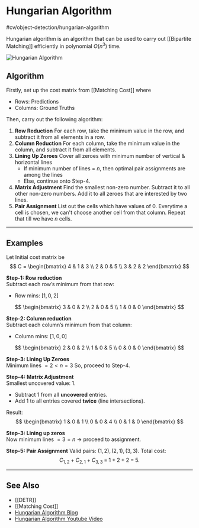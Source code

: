 # Hungarian Algorithm
#cv/object-detection/hungarian-algorithm 

Hungarian algorithm is an algorithm that can be used to carry out [[Bipartite Matching]] efficiently in polynomial $O(n^3)$ time.

![Hungarian Algorithm](https://i.ytimg.com/vi/ezSx8OyBZVc/maxresdefault.jpg)

## Algorithm

Firstly, set up the cost matrix from [[Matching Cost]] where
- Rows: Predictions
- Columns: Ground Truths

Then, carry out the following algorithm:
1. **Row Reduction**
   For each row, take the minimum value in the row, and subtract it from all elements in a row.
2. **Column Reduction**
   For each column, take the minimum value in the column, and subtract it from all elements.
3. **Lining Up Zeroes**
   Cover all zeroes with minimum number of vertical & horizontal lines
   - If minimum number of lines = $n$, then optimal pair assignments are among the lines
   - Else, continue onto Step-4.
4. **Matrix Adjustment**
   Find the smallest non-zero number.
   Subtract it to all other non-zero numbers.
   Add it to all zeroes that are interested by two lines.
5. **Pair Assignment**
   List out the cells which have values of 0.
   Everytime a cell is chosen, we can't choose another cell from that column.
   Repeat that till we have $n$ cells.

---
## Examples
Let Initial cost matrix be
$$
C =
\begin{bmatrix}
4 & 1 & 3 \\
2 & 0 & 5 \\
3 & 2 & 2
\end{bmatrix}
$$

**Step-1: Row reduction**  
Subtract each row’s minimum from that row:
- Row mins: $[1,\,0,\,2]$

$$
\begin{bmatrix}
3 & 0 & 2 \\
2 & 0 & 5 \\
1 & 0 & 0
\end{bmatrix}
$$

**Step-2: Column reduction**  
Subtract each column’s minimum from that column:
- Column mins: $[1,\,0,\,0]$

$$
\begin{bmatrix}
2 & 0 & 2 \\
1 & 0 & 5 \\
0 & 0 & 0
\end{bmatrix}
$$

**Step-3: Lining Up Zeroes**  
Minimum lines $= 2 < n=3$ 
So, proceed to Step-4.

**Step-4: Matrix Adjustment**  
Smallest uncovered value: $1$.  
- Subtract $1$ from all **uncovered** entries.  
- Add $1$ to all entries covered **twice** (line intersections).

Result:
$$
\begin{bmatrix}
1 & 0 & 1 \\
0 & 0 & 4 \\
0 & 1 & 0
\end{bmatrix}
$$

**Step-3: Lining up zeros**  
Now minimum lines $= 3 = n$ → proceed to assignment.

**Step-5: Pair Assignment**
Valid pairs: $(1,2), (2,1), (3,3)$.
Total cost:
$$
C_{1,2} + C_{2,1} + C_{3,3} \;=\; 1 + 2 + 2 \;=\; 5.
$$

---
## See Also
- [[DETR]]
- [[Matching Cost]]
- [Hungarian Algorithm Blog](https://www.thinkautonomous.ai/blog/hungarian-algorithm/)
- [Hungarian Algorithm Youtube Video](https://youtu.be/ezSx8OyBZVc?si=ulLGc9Upj5fo93r3)

